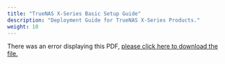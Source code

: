 ```yaml
---
title: "TrueNAS X-Series Basic Setup Guide"
description: "Deployment Guide for TrueNAS X-Series Products."
weight: 10
---
```


<object data="https://www.truenas.com/docs/files/XSeriesBSG1.91.pdf" type="application/pdf" width="95%" height="1000">
  There was an error displaying this PDF, <a href="https://www.truenas.com/docs/files/XSeriesBSG1.91.pdf">please click here to download the file.</a>
</object>

